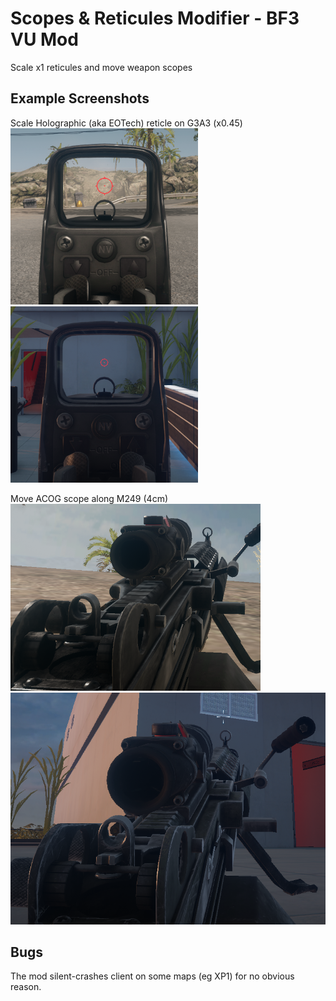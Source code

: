 # Scopes & Reticules Modifier - BF3 VU Mod

Scale x1 reticules and move weapon scopes

## Example Screenshots

Scale Holographic (aka EOTech) reticle on G3A3 (x0.45)
![G3A3 EOTech Original](screenshots/G3A3-EOTech-Original.PNG) ![G3A3 EOTech Scaled](screenshots/G3A3-EOTech-x0.45.PNG)

Move ACOG scope along M249 (4cm)
![M249 Acog Original](screenshots/M249-Acog-Original.PNG) ![M249 Acog moved](screenshots/M249-Acog-4cm.PNG)

## Bugs

The mod silent-crashes client on some maps (eg XP1) for no obvious reason.